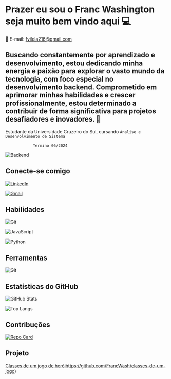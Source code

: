 # **Prazer eu sou o Franc Washington seja muito bem vindo aqui 💻**
 🤝
E-mail: fvilela216@gmail.com

 ## Buscando constantemente por aprendizado e desenvolvimento, estou dedicando minha energia e paixão para explorar o vasto mundo da tecnologia, com foco especial no desenvolvimento backend. Comprometido em aprimorar minhas habilidades e crescer profissionalmente, estou determinado a contribuir de forma significativa para projetos desafiadores e inovadores. 🚀

 Estudante da Universidade Cruzeiro do Sul, cursando `Analise e Desenvolvimento de Sistema`

                Termino 06/2024




![Backend](https://navita.com.br/wp-content/uploads/2021/07/Quais-os-tipos-de-licenca-de-softwares.png)

 

## Conecte-se comigo
[![LinkedIn](https://img.shields.io/badge/LinkedIn-0077B5?style=for-the-badge&logo=linkedin&logoColor=white)](https://www.linkedin.com/in/franc-washington-vilela-12446016a/)


[![Gmail](https://img.shields.io/badge/Gmail-333333?style=for-the-badge&logo=gmail&logoColor=red)](mailto:fvilela216@gmail.com)



## Habilidades

![Git](https://img.shields.io/badge/Git-F05032?style=for-the-badge&logo=git&logoColor=white)

![JavaScript](https://img.shields.io/badge/JavaScript-F7DF1E?style=for-the-badge&logo=javascript&logoColor=black)

![Python](https://img.shields.io/badge/python-3670A0?style=for-the-badge&logo=python&logoColor=ffdd54)


## Ferramentas

![Git](https://img.shields.io/badge/GIT-E44C30?style=for-the-badge&logo=git&logoColor=white)


## Estatísticas do GitHub 

![GitHub Stats](https://github-readme-stats.vercel.app/api?username=FrancWash&theme=transparent&bg_color=000&border_color=30A3DC&show_icons=true&icon_color=30A3DC&title_color=E94D5F&text_color=ABC)

![Top Langs](https://github-readme-stats.vercel.app/api/top-langs/?username=FrancWash&layout=compact&theme=transparent&bg_color=000&border_color=30A3DC&text_color=ABC)



## Contribuções

[![Repo Card](https://github-readme-stats.vercel.app/api/pin/?username=FrancWash&repo=dio-lab-open-source&bg_color=000&border_color=30A3DC&show_icons=true&icon_color=30A3DC&title_color=E94D5F&text_color=FFF)](https://github.com/seu_nome_de_usuário/nome_do_seu_repositório)


## Projeto

[Classes de um jogo de herói](https://github.com/FrancWash/classes-de-um-jogo)https://github.com/FrancWash/classes-de-um-jogo)

